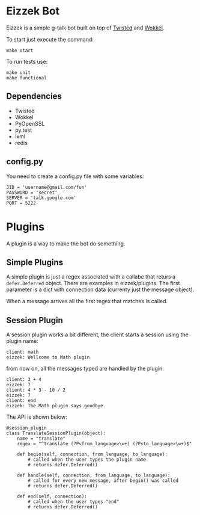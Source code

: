 Eizzek Bot
==========

Eizzek is a simple g-talk bot built on top of [Twisted](http://twistedmatrix.com/) and [Wokkel](http://wokkel.ik.nu/).

To start just execute the command:

    make start

To run tests use:

    make unit
    make functional

Dependencies
------------

 - Twisted
 - Wokkel
 - PyOpenSSL
 - py.test
 - lxml
 - redis

config.py
---------

You need to create a config.py file with some variables:

    JID = 'username@gmail.com/fun'
    PASSWORD = 'secret'
    SERVER = 'talk.google.com'
    PORT = 5222

Plugins
=======

A plugin is a way to make the bot do something.

Simple Plugins
--------------

A simple plugin is just a regex associated with a callabe that returs a ``defer.Deferred`` object. There are examples in eizzek/plugins. The first parameter is a dict with connection data (currenty just the message object).

When a message arrives all the first regex that matches is called. 

Session Plugin
--------------------

A session plugin works a bit different, the client starts a session using the plugin name:

    client: math
    eizzek: Wellcome to Math plugin

from now on, all the messages typed are handled by the plugin: 

    client: 3 + 4
    eizzek: 7
    client: 4 * 3 - 10 / 2
    eizzek: 7
    client: end
    eizzek: The Math plugin says goodbye

The API is shown below:
    
    @session_plugin
    class TranslateSessionPlugin(object):
        name = "translate"
        regex = "^translate (?P<from_language>\w+) (?P<to_language>\w+)$"
        
        def begin(self, connection, from_language, to_language):
            # called when the user types the plugin name
            # returns defer.Deferred()

        def handle(self, connection, from_language, to_language):
            # called for every new message, after begin() was called
            # returns defer.Deferred()
        
        def end(self, connection):
            # called when the user types "end"
            # returns defer.Deferred()
